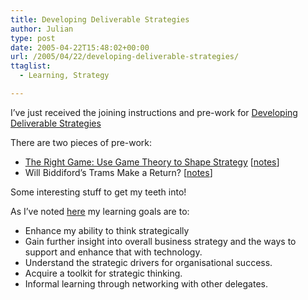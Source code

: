 ```yaml
---
title: Developing Deliverable Strategies
author: Julian
type: post
date: 2005-04-22T15:48:02+00:00
url: /2005/04/22/developing-deliverable-strategies/
ttaglist:
  - Learning, Strategy

---
```

I&#8217;ve just received the joining instructions and pre-work for [Developing Deliverable Strategies][1]

There are two pieces of pre-work:

  * [The Right Game: Use Game Theory to Shape Strategy][2] [[notes][3]]
  * Will Biddiford&#8217;s Trams Make a Return? [[notes][4]]

Some interesting stuff to get my teeth into!

As I&#8217;ve noted [here][5] my learning goals are to:

  * Enhance my ability to think strategically
  * Gain further insight into overall business strategy and the ways to support and enhance that with technology.
  * Understand the strategic drivers for organisational success.
  * Acquire a toolkit for strategic thinking.
  * Informal learning through networking with other delegates.

 [1]: http://www.som.cranfield.ac.uk/som/executive/course/overview.asp?id=82
 [2]: http://harvardbusinessonline.hbsp.harvard.edu/b01/en/common/item_detail.jhtml?id=95402
 [3]: https://www.synesthesia.co.uk/blog/wiki/The+Right+Game
 [4]: https://www.synesthesia.co.uk/blog/wiki/Developing+Deliverable+Strategies.TramStudy
 [5]: https://www.synesthesia.co.uk/blog/wiki/Developing+Deliverable+Strategies